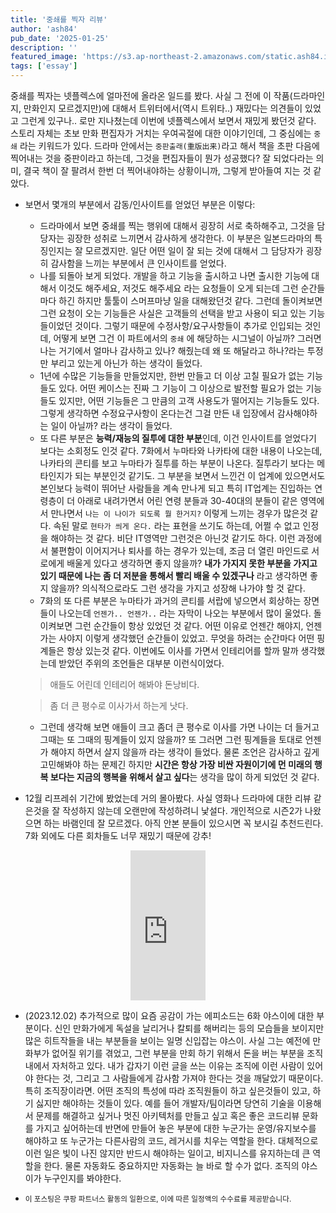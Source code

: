 ```yaml
---
title: '중쇄를 찍자 리뷰'
author: 'ash84'
pub_date: '2025-01-25'
description: ''
featured_image: 'https://s3.ap-northeast-2.amazonaws.com/static.ash84.io/images/blog/review-%E9%87%8D%E7%89%88%E5%87%BA%E6%9D%A5/photo-1533669955142-6a73332af4db.jpeg'
tags: ['essay']
---
```


중쇄를 찍자는 넷플렉스에 얼마전에 올라온 일드를 봤다. 사실 그 전에 이 작품(드라마인지, 만화인지 모르겠지만)에 대해서 트위터에서(역시 트위타..) 재밌다는 의견들이 있었고 그런게 있구나.. 로만 지나쳤는데 이번에 넷플렉스에서 보면서 재밌게 봤던것 같다. 
스토리 자체는 초보 만화 편집자가 거치는 우여곡절에 대한 이야기인데, 그 중심에는 `중쇄` 라는 키워드가 있다. 드라마 안에서는 `중판출래(重版出来)`라고 해서 책을 초판 다음에 찍어내는 것을 중판이라고 하는데, 그것을 편집자들이 뭔가 성공했다? 잘 되었다라는 의미, 결국 책이 잘 팔려서 한번 더 찍어내야하는 상황이니까, 그렇게 받아들여 지는 것 같았다. 
- 보면서 몇개의 부분에서 감동/인사이트를 얻었던 부분은 이렇다:
    - 드라마에서 보면 중쇄를 찍는 행위에 대해서 굉장히 서로 축하해주고, 그것을 담당자는 굉장한 성취로 느끼면서 감사하게 생각한다. 이 부분은 일본드라마의 특징인지는 잘 모르겠지만. 일단 어떤 일이 잘 되는 것에 대해서 그 담당자가 굉장히 감사함을 느끼는 부분에서 큰 인사이트를 얻었다. 
    - 나를 되돌아 보게 되었다. 개발을 하고 기능을 출시하고 나면 출시한 기능에 대해서 이것도 해주세요, 저것도 해주세요 라는 요청들이 오게 되는데 그런 순간들마다 하긴 하지만 툴툴이 스머프마냥 일을 대해왔던것 같다. 그런데 돌이켜보면 그런 요청이 오는 기능들은 사실은 고객들의 선택을 받고 사용이 되고 있는 기능들이었던 것이다. 그렇기 때문에 수정사항/요구사항들이 추가로 인입되는 것인데, 어떻게 보면 그건 이 파트에서의 `중쇄` 에 해당하는 시그널이 아닐까? 그러면 나는 거기에서 얼마나 감사하고 있나? 해줬는데 왜 또 해달라고 하나?라는 투정만 부리고 있는게 아닌가 하는 생각이 들었다. 
    - 1년에 수많은 기능들을 만들었지만, 한번 만들고 더 이상 고칠 필요가 없는 기능들도 있다. 어떤 케이스는 진짜 그 기능이 그 이상으로 발전할 필요가 없는 기능들도 있지만, 어떤 기능들은 그 만큼의 고객 사용도가 떨어지는 기능들도 있다. 그렇게 생각하면 수정요구사항이 온다는건 그걸 만든 내 입장에서 감사해야하는 일이 아닐까? 라는 생각이 들었다. 
    - 또 다른 부분은 **능력/재능의 질투에 대한 부분**인데, 이건 인사이트를 얻었다기 보다는 소회정도 인것 같다. 7화에서 누마타와 나카타에 대한 내용이 나오는데, 나카타의 콘티를 보고 누마타가 질투를 하는 부분이 나온다. 질투라기 보다는 메타인지가 되는 부분인것 같기도. 그 부분을 보면서 느낀건 이 업계에 있으면서도 본인보다 능력이 뛰어난 사람들을 계속 만나게 되고 특히 IT업계는 진입하는 연령층이 더 아래로 내려가면서 어린 연령 분들과 30-40대의 분들이 같은 영역에서 만나면서 `나는 이 나이가 되도록 뭘 한거지?` 이렇게 느끼는 경우가 많은것 같다. 속된 말로 `현타가 씌게 온다.` 라는 표현을 쓰기도 하는데, 어쩔 수 없고 인정을 해야하는 것 같다. 비단 IT영역만 그런것은 아닌것 같기도 하다. 이런 과정에서 불편함이 이어지거나 퇴사를 하는 경우가 있는데, 조금 더 열린 마인드로 서로에게 배울게 있다고 생각하면 좋지 않을까? **내가 가지지 못한 부분을 가지고 있기 때문에 나는 좀 더 저분을 통해서 빨리 배울 수 있겠구나** 라고 생각하면 좋지 않을까? 의식적으로라도 그런 생각을 가지고 성장해 나가야 할 것 같다. 
    - 7화의 또 다른 부분은 누마타가 과거의 콘티를 서랍에 넣으면서 회상하는 장면들이 나오는데 `언젠가.. 언젠가..` 라는 자막이 나오는 부분에서 많이 울었다. 돌이켜보면 그런 순간들이 항상 있었던 것 같다. 어떤 이유로 언젠간 해야지, 언젠가는 사야지 이렇게 생각했던 순간들이 있었고. 무엇을 하려는 순간마다 어떤 핑계들은 항상 있는것 같다. 이번에도 이사를 가면서 인테리어를 할까 말까 생각했는데 받았던 주위의 조언들은 대부분 이런식이었다. 

  > 애들도 어린데 인테리어 해봐야 돈낭비다. 

  > 좀 더 큰 평수로 이사가서 하는게 낫다. 

    - 그런데 생각해 보면 애들이 크고 좀더 큰 평수로 이사를 가면 나이는 더 들거고 그때는 또 그때의 핑계들이 있지 않을까? 또 그러면 그런 핑계들을 토대로 언젠가 해야지 하면서 살지 않을까 라는 생각이 들었다. 물론 조언은 감사하고 깊게 고민해봐야 하는 문제긴 하지만 **시간은 항상 가장 비싼 자원이기에 먼 미래의 행복 보다는 지금의 행복을 위해서 살고 싶다**는 생각을 많이 하게 되었던 것 같다. 

- 12월 리프레쉬 기간에 봤었는데 거의 몰아봤다. 사실 영화나 드라마에 대한 리뷰 같은것을 잘 작성하지 않는데 오랜만에 작성하려니 낯설다. 개인적으로 시즌2가 나왔으면 하는 바램인데 잘 모르겠다. 아직 안본 분들이 있으시면 꼭 보시길 추천드린다. 7화 외에도 다른 회차들도 너무 재밌기 때문에 강추!

<center>
<iframe src="https://coupa.ng/chcETf" width="120" height="240" frameborder="0" scrolling="no" referrerpolicy="unsafe-url" browsingtopics></iframe>
</center>

- (2023.12.02) 추가적으로 많이 요즘 공감이 가는 에피소드는 6화 야스이에 대한 부분이다. 신인 만화가에게 독설을 날리거나 칼퇴를 해버리는 등의 모습들을 보이지만 많은 히트작들을 내는 부분들을 보이는 일명 신입잡는 야스이. 사실 그는 예전에 만화부가 없어질 위기를 겪었고, 그런 부분을 만회 하기 위해서 돈을 버는 부분을 조직 내에서 자처하고 있다. 내가 갑자기 이런 글을 쓰는 이유는 조직에 이런 사람이 있어야 한다는 것, 그리고 그 사람들에게 감사함 가져야 한다는 것을 깨달았기 때문이다. 특히 조직장이라면. 어떤 조직의 특성에 따라 조직원들이 하고 싶은것들이 있고, 하기 싫지만 해야하는 것들이 있다. 예를 들어 개발자/팀이라면 당연히 기술을 이용해서 문제를 해결하고 싶거나 멋진 아키텍처를 만들고 싶고 혹은 좋은 코드리뷰 문화를 가지고 싶어하는데 반면에 만들어 놓은 부분에 대한 누군가는 운영/유지보수를 해야하고 또 누군가는 다른사람의 코드, 레거시를 치우는 역할을 한다. 대체적으로 이런 일은 빛이 나진 않지만 반드시 해야하는 일이고, 비지니스를 유지하는데 큰 역할을 한다. 물론 자동화도 중요하지만 자동화는 늘 바로 할 수가 없다. 조직의 야스이가 누구인지를 봐야한다. 

- <small> 이 포스팅은 쿠팡 파트너스 활동의 일환으로, 이에 따른 일정액의 수수료를 제공받습니다.</small>
